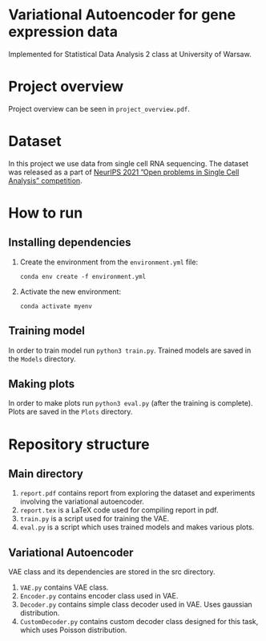# Variational Autoencoder for gene expression data
Implemented for Statistical Data Analysis 2 class at University of Warsaw.

# Project overview
Project overview can be seen in `project_overview.pdf`.

# Dataset
In this project we use data from single cell RNA sequencing.
The dataset was released as a part of
[NeurIPS 2021 ”Open problems in Single Cell Analysis” competition](https://openproblems.bio/neurips_2021/).

# How to run
## Installing dependencies
1. Create the environment from the `environment.yml` file:

    `conda env create -f environment.yml`

2. Activate the new environment:

    `conda activate myenv`

## Training model
In order to train model run `python3 train.py`.
Trained models are saved in the `Models` directory.

## Making plots
In order to make plots run `python3 eval.py` (after the training is complete).
Plots are saved in the `Plots` directory.

# Repository structure
## Main directory
1. `report.pdf` contains report from exploring the dataset
and experiments involving the variational autoencoder.
2. `report.tex` is a LaTeX code used for compiling report in pdf.
2. `train.py` is a script used for training the VAE.
3. `eval.py` is a script which uses trained models and makes various plots.

## Variational Autoencoder
VAE class and its dependencies are stored in the src directory.
1. `VAE.py` contains VAE class.
2. `Encoder.py` contains encoder class used in VAE.
3. `Decoder.py` contains simple class decoder used in VAE. Uses gaussian distribution.
4. `CustomDecoder.py` contains custom decoder class designed for this task, which uses Poisson distribution.



